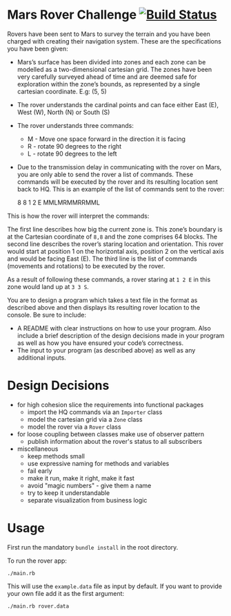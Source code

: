 # Mars Rover Challenge [![Build Status](https://travis-ci.org/bkarstaedt/mars-rover-challenge.svg?branch=master)](https://travis-ci.org/bkarstaedt/mars-rover-challenge)

Rovers have been sent to Mars to survey the terrain and you have been charged with creating their navigation system. These are the specifications you have been given:

- Mars’s surface has been divided into zones and each zone can be modelled as a two-dimensional cartesian grid. The zones have been very carefully surveyed ahead of time and are deemed safe for exploration within the zone’s bounds, as represented by a single cartesian coordinate. E.g: (5, 5)
- The rover understands the cardinal points and can face either East (E), West (W), North (N) or South (S)
- The rover understands three commands:
    - M - Move one space forward in the direction it is facing
    - R - rotate 90 degrees to the right
    - L - rotate 90 degrees to the left
- Due to the transmission delay in communicating with the rover on Mars, you are only able to send the rover a list of commands. These commands will be executed by the rover and its resulting location sent back to HQ. This is an example of the list of commands sent to the rover:

    8 8
    1 2 E
    MMLMRMMRRMML

This is how the rover will interpret the commands:

The first line describes how big the current zone is. This zone’s boundary is at the Cartesian coordinate of `8,8` and the zone comprises 64 blocks. The second line describes the rover’s staring location and orientation. This rover would start at position 1 on the horizontal axis, position 2 on the vertical axis and would be facing East (E). The third line is the list of commands (movements and rotations) to be executed by the rover.

As a result of following these commands, a rover staring at `1 2 E` in this zone would land up at `3 3 S`.

You are to design a program which takes a text file in the format as described above and then displays its resulting rover location to the console. Be sure to include:

- A README with clear instructions on how to use your program. Also include a brief description of the design decisions made in your program as well as how you have ensured your code’s correctness.
- The input to your program (as described above) as well as any additional inputs.

# Design Decisions

- for high cohesion slice the requirements into functional packages
  - import the HQ commands via an `Importer` class
  - model the cartesian grid via a `Zone` class
  - model the rover via a `Rover` class
- for loose coupling between classes make use of observer pattern
  - publish information about the rover's status to all subscribers
- miscellaneous
  - keep methods small
  - use expressive naming for methods and variables
  - fail early
  - make it run, make it right, make it fast
  - avoid "magic numbers" - give them a name
  - try to keep it understandable
  - separate visualization from business logic

# Usage

First run the mandatory `bundle install` in the root directory.

To run the rover app:

    ./main.rb

This will use the `example.data` file as input by default. If you want to provide your own file add it as the first argument:

    ./main.rb rover.data
